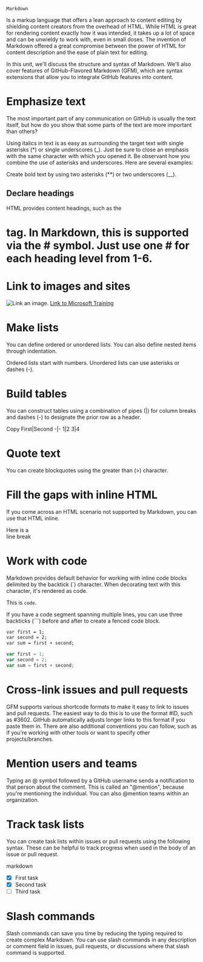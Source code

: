 ```
Markdown 
```

Is a markup language that offers a lean approach to content editing by shielding content creators from the overhead of HTML. While HTML is great for rendering content exactly how it was intended, it takes up a lot of space and can be unwieldy to work with, even in small doses. The invention of Markdown offered a great compromise between the power of HTML for content description and the ease of plain text for editing.

In this unit, we'll discuss the structure and syntax of Markdown. We'll also cover features of GitHub-Flavored Markdown (GFM), which are syntax extensions that allow you to integrate GitHub features into content.

# Emphasize text
The most important part of any communication on GitHub is usually the text itself, but how do you show that some parts of the text are more important than others?

Using italics in text is as easy as surrounding the target text with single asterisks (*) or single underscores (_). Just be sure to close an emphasis with the same character with which you opened it. Be observant how you combine the use of asterisks and underscores. Here are several examples:

Create bold text by using two asterisks (**) or two underscores (__).

## Declare headings
HTML provides content headings, such as the <h1> tag. In Markdown, this is supported via the # symbol. Just use one # for each heading level from 1-6.

# Link to images and sites
![Link an image.](/learn/azure-devops/shared/media/mara.png)
[Link to Microsoft Training](/training)

# Make lists
You can define ordered or unordered lists. You can also define nested items through indentation.

Ordered lists start with numbers.
Unordered lists can use asterisks or dashes (-).

# Build tables
You can construct tables using a combination of pipes (|) for column breaks and dashes (-) to designate the prior row as a header.

Copy
First|Second
-|-
1|2
3|4

# Quote text
You can create blockquotes using the greater than (>) character.

# Fill the gaps with inline HTML
If you come across an HTML scenario not supported by Markdown, you can use that HTML inline.

Here is a<br />line break

# Work with code
Markdown provides default behavior for working with inline code blocks delimited by the backtick (`) character. When decorating text with this character, it's rendered as code.

This is `code`.

If you have a code segment spanning multiple lines, you can use three backticks (```) before and after to create a fenced code block.

```markdown
var first = 1;
var second = 2;
var sum = first + second;
```

```javascript
var first = 1;
var second = 2;
var sum = first + second;
```

# Cross-link issues and pull requests
GFM supports various shortcode formats to make it easy to link to issues and pull requests. The easiest way to do this is to use the format #ID, such as #3602. GitHub automatically adjusts longer links to this format if you paste them in. There are also additional conventions you can follow, such as if you're working with other tools or want to specify other projects/branches.


# Mention users and teams
Typing an @ symbol followed by a GitHub username sends a notification to that person about the comment. This is called an "@mention", because you're mentioning the individual. You can also @mention teams within an organization.

# Track task lists
You can create task lists within issues or pull requests using the following syntax. These can be helpful to track progress when used in the body of an issue or pull request.

markdown

- [x] First task
- [x] Second task
- [ ] Third task

# Slash commands
Slash commands can save you time by reducing the typing required to create complex Markdown.
You can use slash commands in any description or comment field in issues, pull requests, or discussions where that slash command is supported.